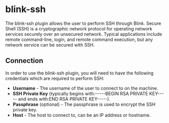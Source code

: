 # blink-ssh
The blink-ssh plugin allows the user to perform SSH through Blink. Secure Shell (SSH) is a cryptographic network protocol for operating network services securely over an unsecured network. Typical applications include remote command-line, login, and remote command execution, but any network service can be secured with SSH.

## Connection
In order to use the blink-ssh plugin, you will need to have the following credentials which are required to perform SSH:

- **Username** - The username of the user to connect to on the machine.
- **SSH Private Key** (typically begins with:-----BEGIN RSA PRIVATE KEY----- and ends with:END RSA PRIVATE KEY-----).
- **Passphrase** (optional) - The passphrase is used to encrypt the SSH private key.
- **Host** - The host to connect to, can be an IP address or hostname.
